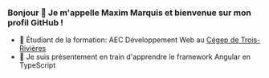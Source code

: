 ### Bonjour 👋 Je m'appelle Maxim Marquis et bienvenue sur mon profil GitHub !


- 🔭 Étudiant de la formation: AEC Développement Web au [Cégep de Trois-Rivières](https://www.cegeptr.qc.ca/)
- 🌱 Je suis présentement en train d'apprendre le framework Angular en TypeScript


<!-- - 👯 I’m looking to collaborate on ...
- 🤔 I’m looking for help with ...
- 💬 Ask me about ...
- 📫 How to reach me: ...
- 😄 Pronouns: ...
- ⚡ Fun fact: ... -->



